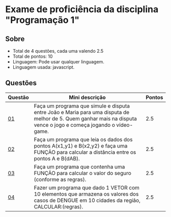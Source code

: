 # Exame de proficiência da disciplina "Programação 1"

## Sobre
- Total de 4 questões, cada uma valendo 2.5
- Total de pontos: 10 
- Linguagem: Pode usar qualquer linguagem.
- Linguagem usada: javascript.


## Questões

| Questão | Mini descrição | Pontos | 
| ------- | ----------| --------------- |
| [01](https://github.com/rayanepimentel/fatec-proficiencia-programacao1/blob/main/q1.js) | Faça um programa que simule e disputa entre João e Maria para uma disputa de melhor de 5. Quem ganhar mais na disputa vence o jogo e começa jogando o vídeo-game.  | 2.5
| [02](https://github.com/rayanepimentel/fatec-proficiencia-programacao1/blob/main/q2.js) | Faça um programa que leia os dados dos pontos A(x1,y1) e B(x2,y2) e faça uma FUNÇÃO para calcular a distância entre os pontos A e B(dAB). | 2.5
| [03](https://github.com/rayanepimentel/fatec-proficiencia-programacao1/blob/main/q3.js) | Faça um programa que contenha uma FUNÇÃO para calcular o valor do seguro (conforme as regras).| 2.5
| [04](https://github.com/rayanepimentel/fatec-proficiencia-programacao1/blob/main/q4.js) | Fazer um programa que dado 1 VETOR com 10 elementos que armazena os valores dos casos de DENGUE  em 10 cidades da região, CALCULAR:(regras). | 2.5
